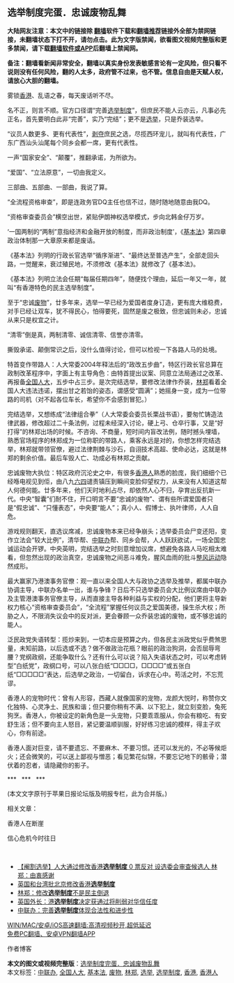  <h2>选举制度完蛋．忠诚废物乱舞</h2> <p class="notice"><b>大陆网友注意：本文中的链接除 <a href="https://github.com/bannedbook/fanqiang" >翻墙</a>软件下载和<a href="https://github.com/killgcd/justmysocks/blob/master/README.md">翻墙推荐</a>链接外全部为禁网链接，未翻墙状态下打不开，请勿点击。此为文字版禁闻，欲看图文视频完整版和更多禁闻，请下载<a href="https://github.com/bannedbook/fanqiang">翻墙软件或APP</a>后翻墙上禁闻网。</p><p>备注：翻墙看新闻非常安全，翻墙以真实身份发表敏感言论有一定风险，但只看不说则没有任何风险，翻的人太多，政府管不过来，也不管。信息自由是天赋人权，请放心大胆的翻墙。</b></p>  <div class="entry">  <p>雾锁<a href="https://www.bannedbook.org/bnews/tag/%e9%a6%99%e6%b8%af/" class="st_tag internal_tag" rel="tag" title="标签 香港 下的日志">香港</a>、乱语之春，每天废话听不尽。</p> <p>名不正，则言不顺。官方口径谓“完善<a href="https://www.bannedbook.org/bnews/tag/%E9%80%89%E4%B8%BE%E5%88%B6%E5%BA%A6/" class="st_tag internal_tag" rel="tag" title="标签 选举制度 下的日志">选举制度</a>”，但庶民不能人云亦云，凡事必先正名，首先要明白此非“完善”，实乃“完结”；更不是<a href="https://www.bannedbook.org/bnews/tag/%e9%80%89%e4%b8%be/" class="st_tag internal_tag" rel="tag" title="标签 选举 下的日志">选举</a>，只是乔装选举。</p> <p>“议员人数更多、更有代表性”，<span class='wp_keywordlink'><a href="https://www.bannedbook.org/forum2/topic21.html" title="《剥夺》 黄建民 著" target="_blank">剥夺</a></span>庶民之选，尽揽西环宠儿，就叫有代表性，广东广西汕头汕尾每个同乡会都一席，更有代表性。</p> <p>一声“国家安全”、“颠覆”，推翻承诺，为所欲为。</p> <p>“爱国”、“立法原意”，一切由我定义。</p> <p>三部曲、五部曲、一部曲，我说了算。</p> <p>“全流程资格审查”，即是连政务官DQ主任也信不过，随时随地随意由我DQ。</p>  <p>“资格审查委员会”横空出世，紧贴伊朗神权选举模式，步向北韩金仔万岁。</p> <p>‘一国两制的“两制”意指经济和金融开放的制度，而非政治制度’，《<a href="https://www.bannedbook.org/bnews/tag/%e5%9f%ba%e6%9c%ac%e6%b3%95/" class="st_tag internal_tag" rel="tag" title="标签 基本法 下的日志">基本法</a>》第四章政治体制那一大章原来都是废话。</p> <p>《基本法》列明的行政长官选举“循序渐进”、“最终达至普选产生”，全部走回头路，一觉醒来，衰过殖民地，不须修改《基本法》就修改了《基本法》。</p> <p>《基本法》列明立法会任期“每届任期四年”，随便找个理由，延后一年又一年，就叫“有香港特色的民主选举制度”。</p> <p>至于“忠诚<a href="https://www.bannedbook.org/bnews/tag/%E5%BA%9F%E7%89%A9/" class="st_tag internal_tag" rel="tag" title="标签 废物 下的日志">废物</a>”，廿多年来，选举一早已经为爱国者度身订造，更有庞大维稳费，对手已经让双车，犹不得民心，怕得要死，固然是废之极致，但忠诚则未必，忠诚从来只是权宜之计。</p> <p>“清零”倒是真，两制清零、诚信清零、信誉亦清零。</p> <p>撕毁承诺、颠倒常识之后，没什么值得讨论，但可以检视一下各路人马的处境。</p>  <p>特首变作带路人：人大常委2004年释法后的“政改五步曲”，特区行政长官总算在政制改革程序中，字面上有主导角色：由特首提出议案、同意立法局通过之改革、再报备<a href="https://www.bannedbook.org/bnews/tag/%E5%85%A8%E5%9B%BD%E4%BA%BA%E5%A4%A7/" class="st_tag internal_tag" rel="tag" title="标签 全国人大 下的日志">全国人大</a>，五步中占三步。是次完结选举，要修改法律作乔装，<a href="https://www.bannedbook.org/bnews/tag/%E6%9E%97%E9%83%91/" class="st_tag internal_tag" rel="tag" title="标签 林郑 下的日志">林郑</a>看着全国人大违法违诺，摆出甘之若饴的姿态，谓感受“圆满”；她摇身一变，成为一位带路的司机（对不起各位车长，希望你不会感到冒犯。）</p> <p>完结选举，又想练成“法律组合拳”（人大常委会委员长栗战书语），要匆忙铸造法律武器，修改超过二十条法例，过程未经深入讨论，硬上弓、仓卒行事，又是“好打得”的林郑出场的时候。不咨询、不商量，短时间内盲改法例，随时撼头埋墙，熟悉官场程序的林郑成为一位称职的带路人，乘客永远是对的，你想怎样完结选举，林郑就带领官僚，避过法律荆棘与沙石，自诩技术高超、使命必达，这就是林郑的剩余价值。最后车毁人亡、功成必有林郑之贡献。</p> <p>忠诚废物大执位：特区政府沉沦史之中，有很多<a href="https://www.bannedbook.org/bnews/tag/%E9%A6%99%E6%B8%AF%E4%BA%BA/" class="st_tag internal_tag" rel="tag" title="标签 香港人 下的日志">香港人</a>熟悉的脸庞，我们细细个已经喺电视见到佢，由八九<span class='wp_keywordlink'><a href="https://www.bannedbook.org/forum2/topic2509.html" title="《中国六四真相》" target="_blank">六四</a></span>谴责镇压到瞬间变脸仰望权力，从来没有人知道这帮人何德何能。廿多年来，他们天时地利占尽，却依然人心不归，孕育出反抗新一代。中央“智囊”们耐不住，开口明言不要“忠诚的废物”、谓有些所谓爱国者只是“假忠诚”、“只懂表态”，中央要“能人”；真小人、假博士、执叶律师，人人自危。</p> <p>游戏规则翻天，直选议席减，忠诚废物本来已经争崩头；选举委员会尸变还阳，变作立法会“较大比例”，清华帮、<a href="https://www.bannedbook.org/bnews/tag/%e4%b8%ad%e8%81%94%e5%8a%9e/" class="st_tag internal_tag" rel="tag" title="标签 中联办 下的日志">中联办</a>帮、同乡会帮，人人跃跃欲试，一场全国忠诚运动会开锣。中央英明，完结选举之时刻意增加议席，想避免各路人马吃相太难看，但忽然出现的政治真空，忠诚废物之间恶斗难免，腥风血雨的批斗<span class='wp_keywordlink'><a href="https://www.bannedbook.org/forum2/topic985.html" title="关于整风运动的报告" target="_blank">整风运动</a></span>隐然成形。</p> <p>最大赢家乃港澳事务官僚：观一直以来全国人大与政协之选举及推举，都属中联办协调主导，中联办名单一出，谁与争锋？日后不只选举委员会大比例议席由中联办及主管港澳事务官僚主导，从而直接主导各种利益与实权的分配，他们更将主导新权力核心“资格审查委员会”，“全流程”掌握任何议员之爱国美德，操生杀大权；所胁之人，不限消失议会中的反对派，更会眷顾一众乔装忠诚的废物，或不够忠诚的能人。</p> <p>泛民政党失语转型：揽炒来到，一切本应是预算之内，但各民主派政党似乎费煞思量，未知前路，以后选或不选？做不做政治花瓶？眼前的政治狗洞，会否屈辱弯腰？党纲政纲，还能争取什么？还有什么可以说？陷入失语状态之时，可以考虑转型“白纸党”，政纲口号，可以八张白纸“□□□□，□□□□”或五张白纸“□□□□□”表达，后选举之政治，一切留白，诉求在心中。苟活之时，不忘荒谬。</p> <p>香港人的宠物时代：曾有人形容，西藏人就像国家的宠物，龙颜大悦时，称赞你文化独特、心灵净土、民族和谐；但只要你稍有不满、以下犯上，就立刻变脸，兔死狗烹。香港人，你被设定的新角色是一头宠物，只要乖乖服从，你会有粮吃、有安舒生活；但不要向主人怒目，紧记要温顺驯服，好好练习忠诚的模样，得主子欢心，你有前途。</p>  <p>香港人面对巨变，请不要遗忘、不要麻木、不要习惯。还可以发光的，不必等候炬火；还会微笑的，可以送上鄙视与憎恶；看见繁花似锦，不要忘记地下的骸骨；潜伏着的忍者，请隐藏你的影子。</p> <p>***   ***   ***</p> <p>(本文文字原刊于苹果日报论坛版及明报专栏，此为合并版。)</p> <p>相关文章：</p> <p>香港人在断崖</p> <p>信心危机今时往日</p> <p> </p>  <ul class='op-related-articles' title='相关阅读'> <li><a href='https://www.bannedbook.org/bnews/comments/20210312/1503051.html' target='_blank'>【阉割选举】人大通过修改香港<b>选举制度</b> 0 票反对 设选委会审查候选人 林郑：由衷感谢</a></li> <li><a href='https://www.bannedbook.org/bnews/headline/20210311/1503012.html' target='_blank'>英国和台湾批北京修改香港<b>选举制度</b></a></li> <li><a href='https://www.bannedbook.org/bnews/baitai/20210311/1502945.html' target='_blank'>林郑：修改<b>选举制度</b>不是民主倒退</a></li> <li><a href='https://www.bannedbook.org/bnews/baitai/20210311/1502941.html' target='_blank'>英国外长：港<b>选举制度</b>决定获通过将削弱对华信任度</a></li> <li><a href='https://www.bannedbook.org/bnews/baitai/20210311/1502929.html' target='_blank'>中联办：完善<b>选举制度</b>体现合法性和进步性</a></li> </ul> <p class="texttj"> <a href="https://github.com/bannedbook/fanqiang/wiki/V2ray%E6%9C%BA%E5%9C%BA" target="_blank">WIN/MAC/安卓/iOS高速翻墙:高清视频秒开,超低延迟</a><br/> <a href="https://github.com/bannedbook/fanqiang/wiki/%E7%A6%81%E9%97%BB%E7%BD%91%E5%AE%89%E5%8D%93%E7%BF%BB%E5%A2%99%E6%96%B0%E9%97%BBAPP" target="_blank">免费PC翻墙、安卓VPN翻墙APP</a></p><p>作者博客</p><a name='sharetosocial'></a>       <div><b>本文的图文或视频完整版</b>：<a href='https://www.bannedbook.org/bnews/comments/20210312/1503052.html'>选举制度完蛋．忠诚废物乱舞</a></div>  </div><!--END ENTRY--> <div class="postfooter"> <div>本文标签：<a href="https://www.bannedbook.org/bnews/tag/%e4%b8%ad%e8%81%94%e5%8a%9e/" rel="tag">中联办</a>, <a href="https://www.bannedbook.org/bnews/tag/%E5%85%A8%E5%9B%BD%E4%BA%BA%E5%A4%A7/" rel="tag">全国人大</a>, <a href="https://www.bannedbook.org/bnews/tag/%e5%9f%ba%e6%9c%ac%e6%b3%95/" rel="tag">基本法</a>, <a href="https://www.bannedbook.org/bnews/tag/%E5%BA%9F%E7%89%A9/" rel="tag">废物</a>, <a href="https://www.bannedbook.org/bnews/tag/%E6%9E%97%E9%83%91/" rel="tag">林郑</a>, <a href="https://www.bannedbook.org/bnews/tag/%e9%80%89%e4%b8%be/" rel="tag">选举</a>, <a href="https://www.bannedbook.org/bnews/tag/%E9%80%89%E4%B8%BE%E5%88%B6%E5%BA%A6/" rel="tag">选举制度</a>, <a href="https://www.bannedbook.org/bnews/tag/%e9%a6%99%e6%b8%af/" rel="tag">香港</a>, <a href="https://www.bannedbook.org/bnews/tag/%E9%A6%99%E6%B8%AF%E4%BA%BA/" rel="tag">香港人</a></div>  </div><!--END POSTFOOTER--> 